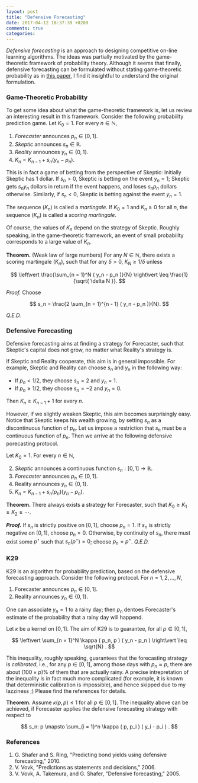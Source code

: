 ```yaml
---
layout: post
title: "Defensive Forecasting"
date: 2017-04-12 18:37:39 +0200
comments: true
categories: 
---
```


*Defensive forecasting* is an approach to designing competitive on-line learning algorithms. 
The ideas was partially motivated by the game-theoretic framework of probability theory.
Although it seems that finally, defensive forecasting can be formulated without stating game-theoretic probability as in [this paper](https://doi.org/10.1016/j.tcs.2010.04.003), I find it insightful to understand the original formulation. 

### Game-Theoretic Probability

To get some idea about what the game-theoretic framework is, let us review an interesting result in this framework. 
Consider the following probabiilty prediction game. 
Let $K_0 = 1$.
For every $n \in \mathbb{N}$, 

1. *Forecaster* announces $p_n \in [ 0, 1 ]$.
2. *Skeptic* announces $s_n \in \mathbb{R}$.
3. *Reality* announces $y_n \in \lbrace 0, 1 \rbrace$.
4. $K_n = K_{n - 1} + s_n ( y_n - p_n )$.

This is in fact a game of betting from the perspective of Skeptic: 
Initially Skeptic has $1$ dollar. 
If $s_n > 0$, Skeptic is betting on the event $y_n = 1$; Skeptic gets $s_n y_n$ dollars in return if the event happens, and loses $s_n p_n$ dollars otherwise. 
Similarly, if $s_n < 0$, Skeptic is betting against the event $y_n = 1$.

The sequence $(K_n)$ is called a *martingale*.
If $K_0 = 1$ and $K_n \geq 0$ for all $n$, the sequence $( K_n )$ is called a *scoring martingale*.

Of course, the values of $K_n$ depend on the strategy of Skeptic.
Roughly speaking, in the game-theoretic framework, an event of small probabiilty corresponds to a large value of $K_n$.

**Theorem.**
(Weak law of large numbers) 
For any $N \in \mathbb{N}$, there exists a scoring martingale $( K_n )$, such that for any $\delta > 0$, $K_N \geq 1 / \delta$ unless

$$
\left\vert \frac{\sum_{n = 1}^N ( y_n - p_n )}{N} \right\vert \leq \frac{1}{\sqrt{ \delta N }}.
$$

*Proof.* Choose 

$$
s_n = \frac{2 \sum_{n = 1}^{n - 1} ( y_n - p_n )}{N}. 
$$

*Q.E.D.*

### Defensive Forecasting

Defensive forecasting aims at finding a strategy for Forecaster, such that Skeptic's capital does not grow, no matter what Reality's strategy is. 

If Skeptic and Reality cooperate, this aim is in general impossible.
For example, Skeptic and Reality can choose $s_n$ and $y_n$ in the following way: 

* If $p_n < 1 / 2$, they choose $s_n = 2$ and $y_n = 1$. 
* If $p_n \geq 1 / 2$, they choose $s_n = -2$ and $y_n = 0$. 

Then $K_n \geq K_{n - 1} + 1$ for every $n$.

However, if we slightly weaken Skeptic, this aim becomes surprisingly easy.
Notice that Skeptic keeps his wealth growing, by setting $s_n$ as a discontinuous function of $p_n$.
Let us impose a restriction that $s_n$ must be a continuous function of $p_n$.
Then we arrive at the following defensive porecasting protocol.

Let $K_0 = 1$.
For every $n \in \mathbb{N}$, 

2. *Skeptic* announces a continuous function $s_n: [ 0, 1 ] \to \mathbb{R}$.
3. *Forecaster* announces $p_n \in [ 0, 1 ]$.
4. Reality announces $y_n \in \lbrace 0, 1 \rbrace$.
5. $K_n = K_{n - 1} + s_n ( p_n ) ( y_n - p_n )$.

**Theorem.** 
There always exists a strategy for Forecaster, such that $K_0 \geq K_1 \geq K_2 \geq \cdots$. 

***Proof.***
If $s_n$ is strictly positive on $[ 0, 1 ]$, choose $p_n = 1$. 
If $s_n$ is strictly negative on $[ 0, 1 ]$, choose $p_n = 0$.
Otherwise, by continuity of $s_n$, there must exist some $p^\star$ such that $s_n ( p^\star ) = 0$; choose $p_n = p^\star$.
*Q.E.D.*

### K29

K29 is an algorithm for probability prediction, based on the defensive forecasting approach.
Consider the following protocol. 
For $n = 1, 2, \ldots, N$, 

1. Forecaster announces $p_n \in [ 0, 1 ]$. 
2. Reality announces $y_n \in \lbrace 0, 1 \rbrace$.

One can associate $y_n = 1$ to a rainy day; then $p_n$ dentoes Forecaster's estimate of the probability that a rainy day will happend. 

Let $\kappa$ be a kernel on $[ 0, 1 ]$.
The aim of K29 is to guarantee, for all $p \in [ 0, 1 ]$, 

$$
\left\vert \sum_{n = 1}^N \kappa ( p_n, p ) ( y_n - p_n ) \right\vert \leq \sqrt{N} .
$$

This inequality, roughly speaking, guarantees that the forecasting strategy is *calibrated*, i.e., for any $p \in [ 0, 1 ]$, among those days with $p_n \approx p$, there are about $( 100 \times p ) \%$ of them that are actually rainy. 
A precise intrepretation of the inequality is in fact much more complicated (for example, it is known that deterministic calibration is impossible), and hence skipped due to my lazziness ;)
Please find the references for details. 

**Theorem.**
Assume $\kappa ( p, p ) \leq 1$ for all $p \in [ 0, 1 ]$.
The inequality above can be achieved, if Forecaster applies the defensive forecasting strategy with respect to

$$
s_n: p \mapsto \sum_{i = 1}^n \kappa ( p, p_i ) ( y_i - p_i ) . 
$$

### References

1. G. Shafer and S. Ring, "Predicting bond yields using defensive forecasting," 2010.
2. V. Vovk, "Predictions as statements and decisions," 2006.
3. V. Vovk, A. Takemura, and G. Shafer, "Defensive forecasting," 2005.
